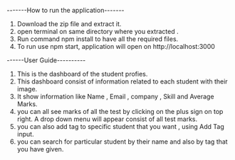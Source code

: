 -------How to run the application-------

1. Download the zip file and extract it.
2. open terminal on same directory where you extracted .
3. Run command npm install to have all the required files.
4. To run use npm start, application will open on http://localhost:3000

------User Guide----------

1. This is the dashboard of the student profies.
2. This dashboard consist of information related to each student with their image.
3. It show information like Name , Email , company , Skill and Average Marks.
4. you can all see marks of all the test by clicking on the plus sign on top right. A drop down menu will appear consist of all test marks.
5. you can also add tag to specific student that you want , using Add Tag input.
6. you can search for particular student by their name and also by tag that you have given.
